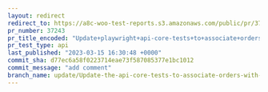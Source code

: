 ```yaml
---
layout: redirect
redirect_to: https://a8c-woo-test-reports.s3.amazonaws.com/public/pr/37243/api/index.html
pr_number: 37243
pr_title_encoded: "Update+playwright+api-core-tests+to+associate+orders+with+real+products+to+prevent+extension+issues+for+those+that+validate+product+ids"
pr_test_type: api
last_published: "2023-03-15 16:30:48 +0000"
commit_sha: d77ec6a58f0223714eae73f587085377e1bc1012
commit_message: "add comment"
branch_name: update/Update-the-api-core-tests-to-associate-orders-with-real-products
---
```

